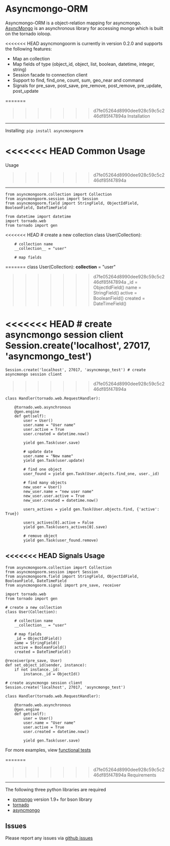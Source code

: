 Asyncmongo-ORM
======================

Asyncmongo-ORM is a object-relation mapping for asyncmongo. [AsyncMongo](http://github.github.com/bitly/asyncmongo) is an asynchronous library for accessing mongo which is built on the tornado ioloop.

<<<<<<< HEAD
asyncmongoorm is currently in version 0.2.0 and supports the following features:

 * Map an collection
 * Map fields of type (object_id, object, list, boolean, datetime, integer, string)
 * Session facade to connection client
 * Support to find, find_one, count, sum, geo_near and command
 * Signals for pre_save, post_save, pre_remove, post_remove, pre_update, post_update

=======
>>>>>>> d7fe05264d8990dee928c59c5c246df85f47894a
Installation
-----------------

Installing: `pip install asyncmongoorm`

<<<<<<< HEAD
Common Usage
=======
Usage
>>>>>>> d7fe05264d8990dee928c59c5c246df85f47894a
--------------

    from asyncmongoorm.collection import Collection
    from asyncmongoorm.session import Session
    from asyncmongoorm.field import StringField, ObjectIdField, BooleanField, DateTimeField
    
    from datetime import datetime
    import tornado.web
    from tornado import gen

<<<<<<< HEAD
    # create a new collection
    class User(Collection):
    
        # collection name
        __collection__ = "user"
        
        # map fields
=======
    class User(Collection):
        __collection__ = "user"
        
>>>>>>> d7fe05264d8990dee928c59c5c246df85f47894a
        _id = ObjectIdField()
        name = StringField()
        active = BooleanField()
        created = DateTimeField()
        
<<<<<<< HEAD
    # create asyncmongo session client
    Session.create('localhost', 27017, 'asyncmongo_test') 
=======
    Session.create('localhost', 27017, 'asyncmongo_test') # create asyncmongo session client
>>>>>>> d7fe05264d8990dee928c59c5c246df85f47894a
    
    class Handler(tornado.web.RequestHandler):

        @tornado.web.asynchronous
        @gen.engine
        def get(self):
            user = User()
            user.name = "User name"
            user.active = True
            user.created = datetime.now()

            yield gen.Task(user.save)

            # update date
            user.name = "New name"
            yield gen.Task(user.update)

            # find one object
            user_found = yield gen.Task(User.objects.find_one, user._id)
            
            # find many objects
            new_user = User()
            new_user.name = "new user name"
            new_user.user.active = True
            new_user.created = datetime.now()
            
            users_actives = yield gen.Task(User.objects.find, {'active': True})
            
            users_actives[0].active = False
            yield gen.Task(users_actives[0].save)

            # remove object
            yield gen.Task(user_found.remove)

<<<<<<< HEAD
Signals Usage
-------------------

    from asyncmongoorm.collection import Collection
    from asyncmongoorm.session import Session
    from asyncmongoorm.field import StringField, ObjectIdField, BooleanField, DateTimeField
    from asyncmongoorm.signal import pre_save, receiver

    import tornado.web
    from tornado import gen

    # create a new collection
    class User(Collection):

        # collection name
        __collection__ = "user"
    
        # map fields
        _id = ObjectIdField()
        name = StringField()
        active = BooleanField()
        created = DateTimeField()
    
    @receiver(pre_save, User)
    def set_object_id(sender, instance):
        if not instance._id:
            instance._id = ObjectId()
    
    # create asyncmongo session client
    Session.create('localhost', 27017, 'asyncmongo_test') 

    class Handler(tornado.web.RequestHandler):

        @tornado.web.asynchronous
        @gen.engine
        def get(self):
            user = User()
            user.name = "User name"
            user.active = True
            user.created = datetime.now()

            yield gen.Task(user.save)
            
For more examples, view [functional tests](https://github.com/marcelnicolay/asyncmongo-orm/tree/master/tests/functional)

=======
>>>>>>> d7fe05264d8990dee928c59c5c246df85f47894a
Requirements
------------
The following three python libraries are required

* [pymongo](http://github.com/mongodb/mongo-python-driver) version 1.9+ for bson library
* [tornado](http://github.com/facebook/tornado)
* [asyncmongo](http://github.github.com/bitly/asyncmongo)

Issues
------

Please report any issues via [github issues](https://github.com/marcelnicolay/asyncmongo-orm/issues)